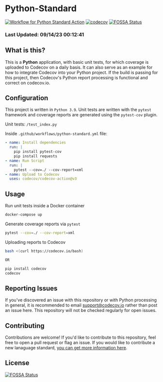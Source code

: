 # Python-Standard

[![Workflow for Python Standard Action](https://github.com/codecov/python-standard/actions/workflows/python-standard.yml/badge.svg)](https://github.com/codecov/python-standard/actions/workflows/python-standard.yml) [![codecov](https://codecov.io/gh/codecov/Python-Standard/branch/master/graph/badge.svg)](https://codecov.io/gh/codecov/Python-Standard)
[![FOSSA Status](https://app.fossa.com/api/projects/git%2Bgithub.com%2Fcodecov%2Fpython-standard.svg?type=shield)](https://app.fossa.com/projects/git%2Bgithub.com%2Fcodecov%2Fpython-standard?ref=badge_shield)

### Last Updated: 09/14/23 00:12:41

## What is this?

This is a **Python** application, with basic unit tests, for which coverage is uploaded to Codecov on a daily basis. It can also serve as an example for how to integrate Codecov into your Python project. If the build is passing for this project, then Codecov's Python report processing is functional and correct on codecov.io.

## Configuration

This project is written in `Python 3.9`. Unit tests are written with the `pytest` framework and coverage reports are generated using the `pytest-cov` plugin.

Unit tests: `/test_index.py`

Inside `.github/workflows/python-standard.yml` file:
```yaml
- name: Install dependencies
  run: |
    pip install pytest-cov
    pip install requests
- name: Run Script
  run: |
    pytest --cov=./ --cov-report=xml
- name: Upload to Codecov
  uses: codecov/codecov-action@v3    
```

## Usage

Run unit tests inside a Docker container
```bash
docker-compose up
```

Generate coverage reports via `pytest`
```bash
pytest --cov=./ --cov-report=xml
```

Uploading reports to Codecov
```bash
bash <(curl https://codecov.io/bash)

OR

pip install codecov
codecov
```

## Reporting Issues

If you've discovered an issue with this repository or with Python processing in general, it is recommended to email support@codecov.io rather than post an issue here. This repository will not be checked regularly for open issues.

## Contributing

Contributions are welcome! If you'd like to contribute to this repository, feel free to open a pull request or flag an issue. If you would like to contribute a new lanaguage standard, [you can get more information here](https://github.com/codecov/standards-scripts/blob/master/README.md#contributing). 


## License
[![FOSSA Status](https://app.fossa.com/api/projects/git%2Bgithub.com%2Fcodecov%2Fpython-standard.svg?type=large)](https://app.fossa.com/projects/git%2Bgithub.com%2Fcodecov%2Fpython-standard?ref=badge_large)
